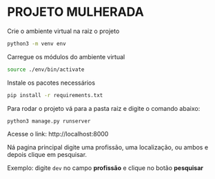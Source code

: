 # PROJETO MULHERADA

Crie o ambiente virtual na raiz o projeto
```sh
python3 -m venv env
```

Carregue os módulos do ambiente virtual
```sh
source ./env/bin/activate
```

Instale os pacotes necessários

```sh
pip install -r requirements.txt
```

Para rodar o projeto vá para a pasta raiz e digite o comando abaixo:

```sh
python3 manage.py runserver
```

Acesse o link: http://localhost:8000

Ná pagina principal digite uma profissão, uma localização, ou ambos e depois clique em pesquisar.

Exemplo: digite `dev` no campo **profissão** e clique no botão **pesquisar**